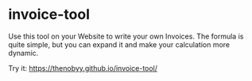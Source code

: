 # invoice-tool

Use this tool on your Website to write your own Invoices. The formula is quite simple, but you can expand it and make your calculation more dynamic.

Try it: https://thenobyy.github.io/invoice-tool/
